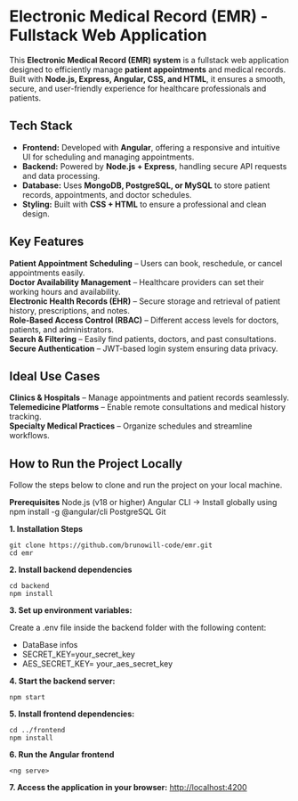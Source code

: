 # Electronic Medical Record (EMR) - Fullstack Web Application

This **Electronic Medical Record (EMR) system** is a fullstack web application designed to efficiently manage **patient appointments** and medical records. Built with **Node.js, Express, Angular, CSS, and HTML**, it ensures a smooth, secure, and user-friendly experience for healthcare professionals and patients.

## Tech Stack
- **Frontend:** Developed with **Angular**, offering a responsive and intuitive UI for scheduling and managing appointments.  
- **Backend:** Powered by **Node.js + Express**, handling secure API requests and data processing.  
- **Database:** Uses **MongoDB, PostgreSQL, or MySQL** to store patient records, appointments, and doctor schedules.  
- **Styling:** Built with **CSS + HTML** to ensure a professional and clean design.  

## Key Features
**Patient Appointment Scheduling** – Users can book, reschedule, or cancel appointments easily.  
**Doctor Availability Management** – Healthcare providers can set their working hours and availability.  
**Electronic Health Records (EHR)** – Secure storage and retrieval of patient history, prescriptions, and notes.  
**Role-Based Access Control (RBAC)** – Different access levels for doctors, patients, and administrators.  
**Search & Filtering** – Easily find patients, doctors, and past consultations.  
**Secure Authentication** – JWT-based login system ensuring data privacy.  

## Ideal Use Cases
**Clinics & Hospitals** – Manage appointments and patient records seamlessly.  
**Telemedicine Platforms** – Enable remote consultations and medical history tracking.  
**Specialty Medical Practices** – Organize schedules and streamline workflows.  


## How to Run the Project Locally
Follow the steps below to clone and run the project on your local machine.

**Prerequisites**
Node.js (v18 or higher)
Angular CLI → Install globally using npm install -g @angular/cli
PostgreSQL
Git

**1. Installation Steps**
```
git clone https://github.com/brunowill-code/emr.git
cd emr
```
**2. Install backend dependencies**
```
cd backend
npm install
```
**3. Set up environment variables:**

Create a .env file inside the backend folder with the following content:

- DataBase infos
- SECRET_KEY=your_secret_key
- AES_SECRET_KEY= your_aes_secret_key

**4. Start the backend server:**
```
npm start
```
**5. Install frontend dependencies:**
```
cd ../frontend
npm install
```
**6. Run the Angular frontend**
```
<ng serve>
```

**7. Access the application in your browser:**
<http://localhost:4200>